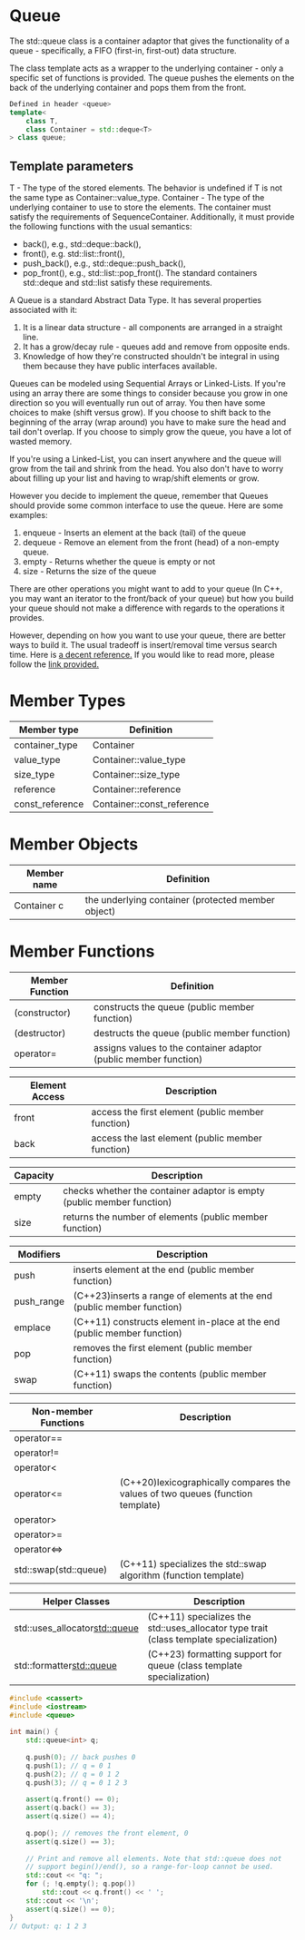 # Queue
The std::queue class is a container adaptor that gives the functionality of a queue - specifically, a FIFO (first-in, first-out) data structure.

The class template acts as a wrapper to the underlying container - only a specific set of functions is provided. The queue pushes the elements on the back of the underlying container and pops them from the front.
```cpp
Defined in header <queue>
template<
    class T,
    class Container = std::deque<T>
> class queue;
```

## Template parameters
T	-	The type of the stored elements. The behavior is undefined if T is not the same type as Container::value_type.
Container	-	The type of the underlying container to use to store the elements. The container must satisfy the requirements of SequenceContainer. Additionally, it must provide the following functions with the usual semantics:

- back(), e.g., std::deque::back(),
- front(), e.g. std::list::front(),
- push_back(), e.g., std::deque::push_back(),
- pop_front(), e.g., std::list::pop_front().
The standard containers std::deque and std::list satisfy these requirements. <br>

A Queue is a standard Abstract Data Type. It has several properties associated with it:
1. It is a linear data structure - all components are arranged in a straight line.
2. It has a grow/decay rule - queues add and remove from opposite ends.
3. Knowledge of how they're constructed shouldn't be integral in using them because they have public interfaces available.

Queues can be modeled using Sequential Arrays or Linked-Lists.
If you're using an array there are some things to consider because you grow in one direction so you will eventually run out of array. You then have some choices to make (shift versus grow). If you choose to shift back to the beginning of the array (wrap around) you have to make sure the head and tail don't overlap. If you choose to simply grow the queue, you have a lot of wasted memory.

If you're using a Linked-List, you can insert anywhere and the queue will grow from the tail and shrink from the head. You also don't have to worry about filling up your list and having to wrap/shift elements or grow.

However you decide to implement the queue, remember that Queues should provide some common interface to use the queue. Here are some examples:

1. enqueue - Inserts an element at the back (tail) of the queue
2. dequeue - Remove an element from the front (head) of a non-empty queue.
3. empty - Returns whether the queue is empty or not
4. size - Returns the size of the queue

There are other operations you might want to add to your queue (In C++, you may want an iterator to the front/back of your queue) but how you build your queue should not make a difference with regards to the operations it provides.

However, depending on how you want to use your queue, there are better ways to build it. The usual tradeoff is insert/removal time versus search time. Here is [a decent reference.](https://en.wikipedia.org/wiki/Linked_list#Linked_lists_vs._arrays) If you would like to read more, please follow the [link provided.](https://en.cppreference.com/w/cpp/container/queue)
# Member Types
| Member type     | Definition                   |
|-----------------|------------------------------|
| container_type  | Container                    |
| value_type      | Container::value_type        |
| size_type       | Container::size_type         |
| reference       | Container::reference         |
| const_reference | Container::const_reference    |

# Member Objects
| Member name | Definition                     |
|-------------|--------------------------------|
| Container c | the underlying container (protected member object) |

# Member Functions
| Member Function | Definition                               |
|-----------------|------------------------------------------|
| (constructor)   | constructs the queue (public member function) |
| (destructor)    | destructs the queue (public member function)   |
| operator=       | assigns values to the container adaptor (public member function) |

| Element Access  |      Description                                    |
|-------------|--------------------------------|
| front           | access the first element (public member function) |
| back            | access the last element (public member function) |

| Capacity        |      Description                                    |
|-------------|--------------------------------|
| empty           | checks whether the container adaptor is empty (public member function) |
| size            | returns the number of elements (public member function) |

| Modifiers       |          Description                                |
|-------------|--------------------------------|
| push            | inserts element at the end (public member function) |
| push_range      | (C++23)inserts a range of elements at the end (public member function) |
| emplace         | (C++11) constructs element in-place at the end (public member function) |
| pop             | removes the first element (public member function) |
| swap            | (C++11) swaps the contents (public member function) |

| Non-member Functions |       Description                              |
|-------------|--------------------------------|
| operator==      |                                           |
| operator!=      |                                           |
| operator<       |                                           |
| operator<=      |  (C++20)lexicographically compares the values of two queues (function template) |
| operator>       |                                           |
| operator>=      |                                           |
| operator<=>     | 
| std::swap(std::queue) | (C++11) specializes the std::swap algorithm (function template) |

| Helper Classes  |        Description                                  |
|-------------|--------------------------------|
| std::uses_allocator<std::queue> | (C++11) specializes the std::uses_allocator type trait (class template specialization) |
| std::formatter<std::queue> |  (C++23) formatting support for queue (class template specialization) |

```cpp
#include <cassert>
#include <iostream>
#include <queue>
 
int main() {
    std::queue<int> q;
 
    q.push(0); // back pushes 0
    q.push(1); // q = 0 1
    q.push(2); // q = 0 1 2
    q.push(3); // q = 0 1 2 3
 
    assert(q.front() == 0);
    assert(q.back() == 3);
    assert(q.size() == 4);
 
    q.pop(); // removes the front element, 0
    assert(q.size() == 3);
 
    // Print and remove all elements. Note that std::queue does not
    // support begin()/end(), so a range-for-loop cannot be used.
    std::cout << "q: ";
    for (; !q.empty(); q.pop())
        std::cout << q.front() << ' ';
    std::cout << '\n';
    assert(q.size() == 0);
}
// Output: q: 1 2 3
```
